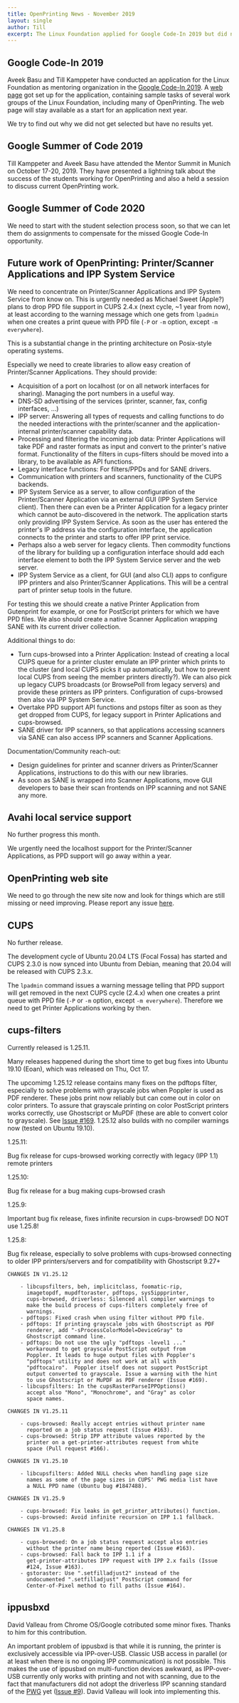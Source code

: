 ```yaml
---
title: OpenPrinting News - November 2019
layout: single
author: Till
excerpt: The Linux Foundation applied for Google Code-In 2019 but did not get selected, future work of OpenPrinting should concentrate in Printer/Scanner Applications and IPP System Service, CUPS 2.3.x in Ubuntu 20.04 LTS (Focal Fossa), cups-filters 1.25.11, for ippusbxd David Valleau will look into allowing classic USB access in parallel
---
```


## Google Code-In 2019
Aveek Basu and Till Kamppeter have conducted an application for the Linux Foundation as mentoring organization in the [Google Code-In 2019](https://codein.withgoogle.com/). A [web page](https://wiki.linuxfoundation.org/gsoc/google-code-in-2019) got set up for the application, containing sample tasks of several work groups of the Linux Foundation, including many of OpenPrinting. The web page will stay available as a start for an application next year.

We try to find out why we did not get selected but have no results yet.

## Google Summer of Code 2019
Till Kamppeter and Aveek Basu have attended the Mentor Summit in Munich on October 17-20, 2019. They have presented a lightning talk about the success of the students working for OpenPrinting and also a held a session to discuss current OpenPrinting work.

## Google Summer of Code 2020
We need to start with the student selection process soon, so that we can let them do assignments to compensate for the missed Google Code-In opportunity.

## Future work of OpenPrinting: Printer/Scanner Applications and IPP System Service
We need to concentrate on Printer/Scanner Applications and IPP System Service from know on. This is urgently needed as Michael Sweet (Apple?) plans to drop PPD file support in CUPS 2.4.x (next cycle, ~1 year from now), at least according to the warning message which one gets from `lpadmin` when one creates a print queue with PPD file (`-P` or `-m` option, except `-m everywhere`).

This is a substantial change in the printing architecture on Posix-style operating systems.

Especially we need to create libraries to allow easy creation of Printer/Scanner Applications. They should provide:
- Acquisition of a port on localhost (or on all network interfaces for sharing). Managing the port numbers in a useful way.
- DNS-SD advertising of the services (printer, scanner, fax, config interfaces, ...)
- IPP server: Answering all types of requests and calling functions to do the needed interactions with the printer/scanner and the application-internal printer/scanner capability data.
- Processing and filtering the incoming job data: Printer Applications will take PDF and raster formats as input and convert to the printer's native format. Functionality of the filters in cups-filters should be moved into a library, to be available as API functions.
- Legacy interface functions: For filters/PPDs and for SANE drivers.
- Communication with printers and scanners, functionality of the CUPS backends.
- IPP System Service as a server, to allow configuration of the Printer/Scanner Application via an external GUI (IPP System Service client). Then there can even be a Printer Application for a legacy printer which cannot be auto-discovered in the network. The application starts only providing IPP System Service. As soon as the user has entered the printer's IP address via the configuration interface, the application connects to the printer and starts to offer IPP print service.
- Perhaps also a web server for legacy clients. Then commodity functions of the library for building up a configuration interface should add each interface element to both the IPP System Service server and the web server.
- IPP System Service as a client, for GUI (and also CLI) apps to configure IPP printers and also Printer/Scanner Applications. This will be a central part of printer setup tools in the future.

For testing this we should create a native Printer Application from Gutenprint for example, or one for PostScript printers for which we have PPD files. We also should create a native Scanner Application wrapping SANE with its current driver collection.

Additional things to do:
- Turn cups-browsed into a Printer Application: Instead of creating a local CUPS queue for a printer cluster emulate an IPP printer which prints to the cluster (and local CUPS picks it up automatically, but how to prevent local CUPS from seeing the member printers directly?). We can also pick up legacy CUPS broadcasts (or BrowsePoll from legacy servers) and provide these printers as IPP printers. Configuration of cups-browsed then also via IPP System Service.
- Overtake PPD support API functions and pstops filter as soon as they get dropped from CUPS, for legacy support in Printer Aplications and cups-browsed.
- SANE driver for IPP scanners, so that applications accessing scanners via SANE can also access IPP scanners and Scanner Applications.

Documentation/Community reach-out:
- Design guidelines for printer and scanner drivers as Printer/Scanner Applications, instructions to do this with our new libraries.
- As soon as SANE is wrapped into Scanner Applications, move GUI developers to base their scan frontends on IPP scanning and not SANE any more.

## Avahi local service support
No further progress this month.

We urgently need the localhost support for the Printer/Scanner Applications, as PPD support will go away within a year.

## OpenPrinting web site
We need to go through the new site now and look for things which are still missing or need improving. Please report any issue [here](https://github.com/OpenPrinting/openprinting.github.io/issues).

## CUPS

No further release.

The development cycle of Ubuntu 20.04 LTS (Focal Fossa) has started and CUPS 2.3.0 is now synced into Ubuntu from Debian, meaning that 20.04 will be released with CUPS 2.3.x.

The `lpadmin` command issues a warning message telling that PPD support will get removed in the next CUPS cycle (2.4.x) when one creates a print queue with PPD file (`-P` or `-m` option, except `-m everywhere`). Therefore we need to get Printer Applications working by then.

## cups-filters

Currently released is 1.25.11.

Many releases happened during the short time to get bug fixes into Ubuntu 19.10 (Eoan), which was released on Thu, Oct 17.

The upcomimg 1.25.12 release contains many fixes on the pdftops filter, especially to solve problems with grayscale jobs when Poppler is used as PDF renderer. These jobs print now reliably but can come out in color on color printers. To assure that grayscale printing on color PostScript printers works correctly, use Ghostscript or MuPDF (these are able to convert color to grayscale). See [Issue #169](https://github.com/OpenPrinting/cups-filters/issues/169). 1.25.12 also builds with no compiler warnings now (tested on Ubuntu 19.10).

1.25.11:

Bug fix release for cups-browsed working correctly with legacy (IPP 1.1) remote printers

1.25.10:

Bug fix release for a bug making cups-browsed crash

1.25.9:

Important bug fix release, fixes infinite recursion in cups-browsed! DO NOT use 1.25.8!

1.25.8:

Bug fix release, especially to solve problems with cups-browsed connecting to older IPP printers/servers and for compatibility with Ghostscript 9.27+

```
CHANGES IN V1.25.12

	- libcupsfilters, beh, implicitclass, foomatic-rip,
	  imagetopdf, mupdftoraster, pdftops, sys5ippprinter,
	  cups-browsed, driverless: Silenced all compiler warnings to
	  make the build process of cups-filters completely free of
	  warnings.
	- pdftops: Fixed crash when using filter without PPD file.
	- pdftops: If printing grayscale jobs with Ghostscript as PDF
	  renderer, add "-sProcessColorModel=DeviceGray" to
	  Ghostscript command line.
	- pdftops: Do not use the ugly "pdftops -level1 ..."
	  workaround to get grayscale PostScript output from
	  Poppler. It leads to huge output files with Poppler's
	  "pdftops" utility and does not work at all with
	  "pdftocairo".  Poppler itself does not support PostScript
	  output converted to grayscale. Issue a warning with the hint
	  to use Ghostscript or MuPDF as PDF renderer (Issue #169).
	- libcupsfilters: In the cupsRasterParseIPPOptions()
	  accept also "Mono", "Monochrome", and "Gray" as color
	  space names.

CHANGES IN V1.25.11

	- cups-browsed: Really accept entries without printer name
	  reported on a job status request (Issue #163).
	- cups-browsed: Strip IPP attribute values reported by the
	  printer on a get-printer-attributes request from white
	  space (Pull request #166).

CHANGES IN V1.25.10

	- libcupsfilters: Added NULL checks when handling page size
	  names as some of the page sizes in CUPS' PWG media list have
	  a NULL PPD name (Ubuntu bug #1847488).

CHANGES IN V1.25.9

	- cups-browsed: Fix leaks in get_printer_attributes() function.
	- cups-browsed: Avoid infinite recursion on IPP 1.1 fallback.

CHANGES IN V1.25.8

	- cups-browsed: On a job status request accept also entries
	  without the printer name being reported (Issue #163).
	- cups-browsed: Fall back to IPP 1.1 if a
	  get-printer-attributes IPP request with IPP 2.x fails (Issue
	  #124, Issue #163).
	- gstoraster: Use ".setfilladjust2" instead of the
	  undocumented ".setfilladjust" PostScript command for
	  Center-of-Pixel method to fill paths (Issue #164).
```

## ippusbxd
David Valleau from Chrome OS/Google cotributed some minor fixes. Thanks to him for this contribution.

An important problem of ippusbxd is that while it is running, the printer is exclusively accessible via IPP-over-USB. Classic USB access in parallel (or at least when there is no ongoing IPP communication) is not possible. This makes the use of ippusbxd on multi-function devices awkward, as IPP-over-USB currently only works with printing and not with scanning, due to the fact that manufacturers did not adopt the driverless IPP scanning standard of the [PWG](http://www.pwg.org/) yet ([Issue #9](https://github.com/OpenPrinting/ippusbxd/issues/9)). David Valleau will look into implementing this.
